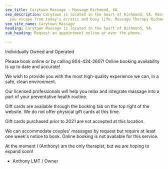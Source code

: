 ```yaml
---
seo_title: Carytown Massage - Massage Richmond, VA
seo_description: Carytown is located in the heart of Richmond, VA. Massage will help
  you escape from today's erratic and busy life. Massage Therapy Richmond VA.
seo_site_name: Carytown Massage
heading: Carytown Massage is located in the heart of Richmond, VA.
sub_heading: Request an appointment online or over the phone.

---
```

Individually Owned and Operated

Please book online or by calling 804-424-2607! Online booking availability is up to date and accurate!

We wish to provide you with the most high-quality experience we can, in a safe, clean environment.

Our licensed professionals will help you relax and integrate massage into a part of your preventative health routine.

Gift cards are available through the booking tab on the top right of the website. We do not offer physical gift cards at this time.

Gift cards purchased prior to 2021 are not accepted at this location.

We can accommodate couples' massages by request but require at least one week's notice to book. Online booking is not available for this service.

At the moment I (Anthony) am the only therapist, but we are hoping to expand soon!

* Anthony LMT / Owner